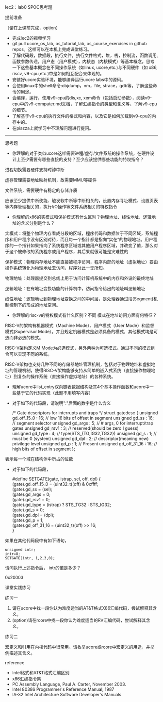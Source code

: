 lec2：lab0 SPOC思考题

提前准备

（请在上课前完成，option）

- 完成lec2的视频学习
- git pull ucore_os_lab, os_tutorial_lab, os_course_exercises  in github repos。这样可以在本机上完成课堂练习。
- 了解代码段，数据段，执行文件，执行文件格式，堆，栈，控制流，函数调用,函数参数传递，用户态（用户模式），内核态（内核模式）等基本概念。思考一下这些基本概念在不同操作系统（如linux, ucore,etc.)与不同硬件（如 x86, riscv, v9-cpu,etc.)中是如何相互配合来体现的。
- 安装好ucore实验环境，能够编译运行ucore labs中的源码。
- 会使用linux中的shell命令:objdump，nm，file, strace，gdb等，了解这些命令的用途。
- 会编译，运行，使用v9-cpu的dis,xc, xem命令（包括启动参数），阅读v9-cpu中的v9-computer.md文档，了解汇编指令的类型和含义等，了解v9-cpu的细节。
- 了解基于v9-cpu的执行文件的格式和内容，以及它是如何加载到v9-cpu的内存中的。
- 在piazza上就学习中不理解问题进行提问。

---

思考题

- 你理解的对于类似ucore这样需要进程/虚存/文件系统的操作系统，在硬件设计上至少需要有哪些直接的支持？至少应该提供哪些功能的特权指令？

进程切换需要硬件支持时钟中断

虚存管理需要地址映射机制，故需要MMU等硬件

文件系统，需要硬件有稳定的存储介质

应该至少提供中断使能、触发软中断等中断相关的，设置内存寻址模式、设置页表等内存管理相关的，执行I/O操作等文件系统相关的特权指令



- 你理解的x86的实模式和保护模式有什么区别？物理地址、线性地址、逻辑地址的含义分别是什么？

实模式：将整个物理内存看成分段的区域，程序代码和数据位于不同区域，系统程序和用户程序没有区别对待，而且每一个指针都是指向“实在”的物理地址。用户程序的一个指针如果指向了系统程序区域或其他用户程序区域，并改变了值，那么对于这个被修改的系统程序或用户程序，其后果就很可能是灾难性的

保护模式：物理内存地址不能直接被程序访问，程序内部的地址（虚拟地址）要由操作系统转化为物理地址去访问，程序对此一无所知。



物理地址：处理器提交到总线上用于访问计算机系统中的内存和外设的最终地址

逻辑地址：在有地址变换功能的计算机中，访问指令给出的地址叫逻辑地址

线性地址：逻辑地址到物理地址变换之间的中间层，是处理器通过段(Segment)机制控制下的形成的地址空间。



- 你理解的risc-v的特权模式有什么区别？不同 模式在地址访问方面有何特征？

 RISC-V的架构有机器模式（Machine Mode）、用户模式（User Mode）和监督模式(Supervisor Mode）。并且规定机器模式是必须具备的模式，其他模式均是可选而非必选的模式。

RISC-V架构定义M Mode为必选模式，另外两种为可选模式。通过不同的模式组合可以实现不同的系统。

RISC-V架构也支持几种不同的存储器地址管理机制，包括对于物理地址和虚拟地址的管理机制，使得RISC-V架构能够支持从简单的嵌入式系统（直接操作物理地址）到复杂的操作系统（直接操作虚拟地址）的各种系统。





- 理解ucore中list_entry双向链表数据结构及其4个基本操作函数和ucore中一些基于它的代码实现（此题不用填写内容）
- 对于如下的代码段，请说明":"后面的数字是什么含义

     /* Gate descriptors for interrupts and traps */
     struct gatedesc {
        unsigned gd_off_15_0 : 16;        // low 16 bits of offset in segment
        unsigned gd_ss : 16;            // segment selector
        unsigned gd_args : 5;            // # args, 0 for interrupt/trap gates
        unsigned gd_rsv1 : 3;            // reserved(should be zero I guess)
        unsigned gd_type : 4;            // type(STS_{TG,IG32,TG32})
        unsigned gd_s : 1;                // must be 0 (system)
        unsigned gd_dpl : 2;            // descriptor(meaning new) privilege level
        unsigned gd_p : 1;                // Present
        unsigned gd_off_31_16 : 16;        // high bits of offset in segment
     };

表示每一个域在结构体中所占的位数



- 对于如下的代码段，

    #define SETGATE(gate, istrap, sel, off, dpl) {            \
        (gate).gd_off_15_0 = (uint32_t)(off) & 0xffff;        \
        (gate).gd_ss = (sel);                                \
        (gate).gd_args = 0;                                    \
        (gate).gd_rsv1 = 0;                                    \
        (gate).gd_type = (istrap) ? STS_TG32 : STS_IG32;    \
        (gate).gd_s = 0;                                    \
        (gate).gd_dpl = (dpl);                                \
        (gate).gd_p = 1;                                    \
        (gate).gd_off_31_16 = (uint32_t)(off) >> 16;        \
    }

如果在其他代码段中有如下语句，

    unsigned intr;
    intr=8;
    SETGATE(intr, 1,2,3,0);

请问执行上述指令后， intr的值是多少？

0x20003



课堂实践练习

练习一

1. 请在ucore中找一段你认为难度适当的AT&T格式X86汇编代码，尝试解释其含义。
2. (option)请在rcore中找一段你认为难度适当的RV汇编代码，尝试解释其含义。

练习二

宏定义和引用在内核代码中很常用。请枚举ucore或rcore中宏定义的用途，并举例描述其含义。

reference

- Intel格式和AT&T格式汇编区别
- x86汇编指令集  
- PC Assembly Language, Paul A. Carter, November 2003.
- Intel 80386 Programmer's Reference Manual, 1987
- IA-32 Intel Architecture Software Developer's Manuals
